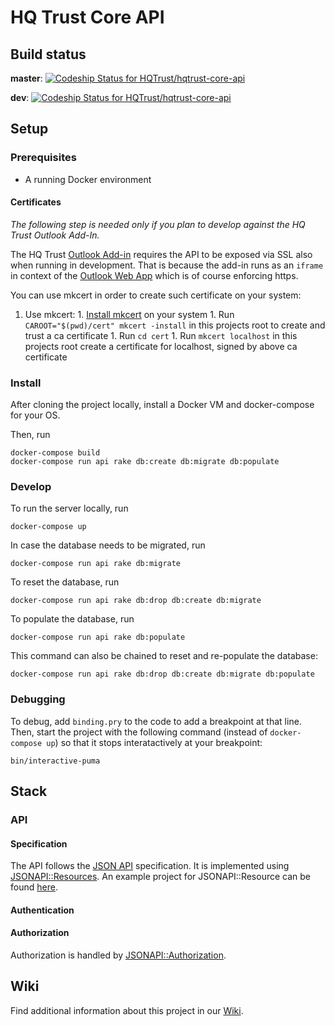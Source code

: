 # HQ Trust Core API

## Build status

**master**: [![Codeship Status for HQTrust/hqtrust-core-api](https://app.codeship.com/projects/c2459e30-e383-0135-bca6-623ae4419be6/status?branch=master)](https://app.codeship.com/projects/268637)

**dev**: [![Codeship Status for HQTrust/hqtrust-core-api](https://app.codeship.com/projects/c2459e30-e383-0135-bca6-623ae4419be6/status?branch=dev)](https://app.codeship.com/projects/268637)

## Setup

### Prerequisites
* A running Docker environment

#### Certificates
*The following step is needed only if you plan to develop against the HQ Trust Outlook Add-In.*

The HQ Trust [Outlook Add-in](https://github.com/HQTrust/hq-outlook-addin) requires the API to be exposed via SSL also when running in development. That is because the add-in runs as an `iframe` in context of the [Outlook Web App](https://outlook.live.com) which is of course enforcing https.

You can use mkcert in order to create such certificate on your system:

  1. Use mkcert:
    1. [Install mkcert](https://github.com/FiloSottile/mkcert#installation) on your system
    1. Run `CAROOT="$(pwd)/cert" mkcert -install` in this projects root to create and trust a ca certificate
    1. Run `cd cert`
    1. Run `mkcert localhost` in this projects root create a certificate for localhost, signed by above ca certificate

### Install
After cloning the project locally, install a Docker VM and docker-compose for your OS.

Then, run
```
docker-compose build
docker-compose run api rake db:create db:migrate db:populate
```

### Develop
To run the server locally, run
```
docker-compose up
```

In case the database needs to be migrated, run
```
docker-compose run api rake db:migrate
```

To reset the database, run
```
docker-compose run api rake db:drop db:create db:migrate
```

To populate the database, run
```
docker-compose run api rake db:populate
```

This command can also be chained to reset and re-populate the database:
```
docker-compose run api rake db:drop db:create db:migrate db:populate
```

### Debugging

To debug, add `binding.pry` to the code to add a breakpoint at that line.
Then, start the project with the following command (instead of `docker-compose up`) so that it stops interatactively at your breakpoint:
```
bin/interactive-puma
```

## Stack

### API

#### Specification
The API follows the [JSON API](http://jsonapi.org/) specification. It is implemented using [JSONAPI::Resources](http://jsonapi-resources.com/). An example project for JSONAPI::Resource can be found [here](https://github.com/cerebris/peeps).

#### Authentication


#### Authorization
Authorization is handled by [JSONAPI::Authorization](https://github.com/venuu/jsonapi-authorization).

## Wiki

Find additional information about this project in our [Wiki](https://github.com/HQTrust/hqtrust-core-api/wiki).
